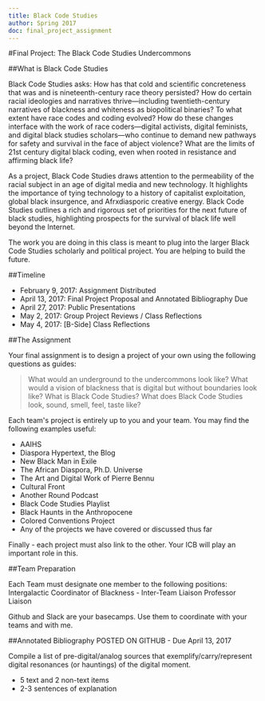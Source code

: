 ```yaml
--- 
title: Black Code Studies
author: Spring 2017
doc: final_project_assignment
--- 
```


#Final Project: The Black Code Studies Undercommons

##What is Black Code Studies

Black Code Studies asks: How has that cold and scientific concreteness that was and is nineteenth-century race theory persisted? How do certain racial ideologies and narratives thrive—including twentieth-century narratives of blackness and whiteness as biopolitical binaries? To what extent have race codes and coding evolved? How do these changes interface with the work of race coders—digital activists, digital feminists, and digital black studies scholars—who continue to demand new pathways for safety and survival in the face of abject violence? What are the limits of 21st century digital black coding, even when rooted in resistance and affirming black life?

As a project, Black Code Studies draws attention to the permeability of the racial subject in an age of digital media and new technology. It highlights the importance of tying technology to a history of capitalist exploitation, global black insurgence, and Afrxdiasporic creative energy. Black Code Studies outlines a rich and rigorous set of priorities for the next future of black studies, highlighting prospects for the survival of black life well beyond the Internet.

The work you are doing in this class is meant to plug into the larger Black Code Studies scholarly and political project. You are helping to build the future. 

##Timeline

* February 9, 2017: Assignment Distributed
* April 13, 2017: Final Project Proposal and Annotated Bibliography Due
* April 27, 2017: Public Presentations
* May 2, 2017: Group Project Reviews / Class Reflections
* May 4, 2017: [B-Side] Class Reflections

##The Assignment

Your final assignment is to design a project of your own using the following questions as guides:

> What would an underground to the undercommons look like?
> What would a vision of blackness that is digital but without boundaries look like?
> What is Black Code Studies?
> What does Black Code Studies look, sound, smell, feel, taste like?


Each team's project is entirely up to you and your team. You may find the following examples useful:

* AAIHS
* Diaspora Hypertext, the Blog
* New Black Man in Exile
* The African Diaspora, Ph.D. Universe
* The Art and Digital Work of Pierre Bennu
* Cultural Front
* Another Round Podcast
* Black Code Studies Playlist
* Black Haunts in the Anthropocene
* Colored Conventions Project
* Any of the projects we have covered or discussed thus far

Finally - each project must also link to the other. Your ICB will play an important role in this. 

##Team Preparation

Each Team must designate one member to the following positions:
Intergalactic Coordinator of Blackness - Inter-Team Liaison
Professor Liaison 

Github and Slack are your basecamps. Use them to coordinate with your teams and with me.

##Annotated Bibliography 
POSTED ON GITHUB - Due April 13, 2017

Compile a list of pre-digital/analog sources that exemplify/carry/represent digital resonances (or hauntings) of the digital moment.

* 5 text and 2 non-text items 
* 2-3 sentences of explanation












